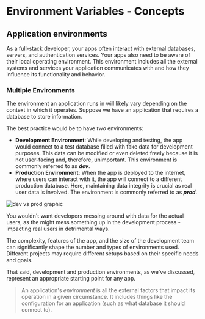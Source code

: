 # Environment Variables - Concepts
## Application environments
As a full-stack developer, your apps often interact with external databases, servers, and authentication services. Your apps also need to be aware of their local operating environment. This environment includes all the external systems and services your application communicates with and how they influence its functionality and behavior. 

### Multiple Environments
The environment an application runs in will likely vary depending on the context in which it operates. Suppose we have an application that requires a database to store information.

The best practice would be to have *two* environments:
* **Development Environment**: While developing and testing, the app would connect to a test database filled with fake data for development purposes. This data can be modified or even deleted freely because it is not user-facing and, therefore, unimportant. This environment is commonly referred to as ***dev***.
* **Production Environment**: When the app is deployed to the internet, where users can interact with it, the app will connect to a different production database. Here, maintaining data integrity is crucial as real user data is involved. The environment is commonly referred to as ***prod***.

![dev vs prod graphic](https://pages.git.generalassemb.ly/modular-curriculum-all-courses/environment-variables/concepts/assets/environments.png)

You wouldn't want developers messing around with data for the actual users, as the might mess something up in the development process - impacting real users in detrimental ways. 

The complexity, features of the app, and the size of the development team can significantly shape the number and types of environments used. Different projects may require different setups based on their specific needs and goals. 

That said, development and production environments, as we've discussed, represent an appropriate starting point for any app. 

> An application's *environment* is all the external factors that impact its operation in a given circumstance. It includes things like the configuration for an application (such as what database it should connect to).

